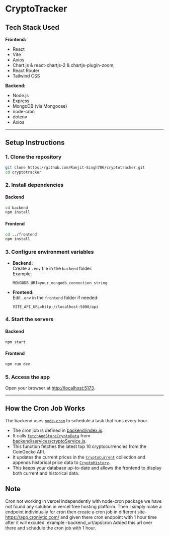 # CryptoTracker

## Tech Stack Used

**Frontend:**  
- React  
- Vite  
- Axios  
- Chart.js & react-chartjs-2 & chartjs-plugin-zoom,
- React Router  
- Tailwind CSS  

**Backend:**  
- Node.js  
- Express  
- MongoDB (via Mongoose)  
- node-cron  
- dotenv  
- Axios  

---

## Setup Instructions

### 1. Clone the repository
```sh
git clone https://github.com/Ranjit-Singh786/cryptotracker.git
cd cryptotracker
```

### 2. Install dependencies

#### Backend
```sh
cd backend
npm install
```

#### Frontend
```sh
cd ../frontend
npm install
```

### 3. Configure environment variables

- **Backend:**  
  Create a `.env` file in the `backend` folder.  
  Example:
  ```
  MONGODB_URI=your_mongodb_connection_string
  ```
- **Frontend:**  
  Edit `.env` in the `frontend` folder if needed:
  ```
  VITE_API_URL=http://localhost:5000/api
  ```

### 4. Start the servers

#### Backend
```sh
npm start
```

#### Frontend
```sh
npm run dev
```

### 5. Access the app

Open your browser at [http://localhost:5173](http://localhost:5173).

---

## How the Cron Job Works

The backend uses [`node-cron`](https://www.npmjs.com/package/node-cron) to schedule a task that runs every hour.  
- The cron job is defined in [backend/index.js](../backend/index.js).
- It calls [`fetchAndStoreCryptoData`](../backend/services/cryptoService.js) from [backend/services/cryptoService.js](../backend/services/cryptoService.js).
- This function fetches the latest top 10 cryptocurrencies from the CoinGecko API.
- It updates the current prices in the [`CryptoCurrent`](../backend/models/CryptoCurrent.js) collection and appends historical price data to [`CryptoHistory`](../backend/models/CryptoHistory.js).
- This keeps your database up-to-date and allows the frontend to display both current and historical data.

## Note
 Cron not working in vercel independently with node-cron package
 we have not found any solution in vercel free hosting platform.
 Then I simply make a endpoint individually for cron then create a cron job in different site-https://app.cronlytic.com/
 and given there cron endpoint with 1 hour time after it will excuted.
 example:-backend_url/api/cron
 Added this url over there and schedule the cron job with 1 hour.
 
 
